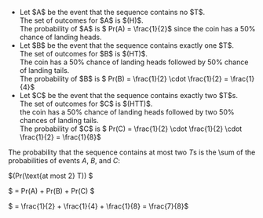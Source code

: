 <ul>
	<li> Let $A$ be the event that the sequence contains no $T$. <br/>
	The set of outcomes for $A$ is $(H)$. <br/>
	The probability of $A$ is $ Pr(A) = \frac{1}{2}$ since the coin has a 50% chance of landing heads.
	<li> Let $B$ be the event that the sequence contains exactly one $T$. <br/>
	The set of outcomes for $B$ is $(HT)$. <br/>
	The coin has a 50% chance of landing heads followed by 50% chance of landing tails. <br/>
	The probability of $B$ is $ Pr(B) = \frac{1}{2} \cdot \frac{1}{2} = \frac{1}{4}$
	<li> Let $C$ be the event that the sequence contains exactly two $T$s. <br/>
	The set of outcomes for $C$ is $(HTT)$. <br/>
	the coin has a 50% chance of landing heads followed by two 50% chances of landing tails. <br/>
	The probability of $C$ is $ Pr(C) = \frac{1}{2} \cdot \frac{1}{2} \cdot \frac{1}{2} = \frac{1}{8}$
</ul>

The probability that the sequence contains at most two $T$s is the \sum of the probabilities of events $A$, $B$, and $C$:

$(Pr(\text{at most 2} T)) $

$ = Pr(A) + Pr(B) + Pr(C) $

$ = \frac{1}{2} + \frac{1}{4} + \frac{1}{8} = \frac{7}{8}$
